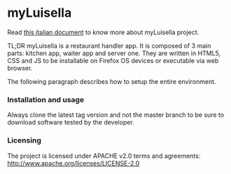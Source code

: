 # myLuisella

Read [this italian document](https://goo.gl/ANQWbo) to know more about myLuisella project.

TL;DR myLuisella is a restaurant handler app. It is composed of 3 main parts: kitchen app, waiter app and server one. They are written in HTML5, CSS and JS to be installable on Firefox OS devices or executable via web browser.

The following paragraph describes how to setup the entire environment.

### Installation and usage
Always clone the latest tag version and not the master branch to be sure to download software tested by the developer.
      
### Licensing
The project is licensed under APACHE v2.0 terms and agreements:
http://www.apache.org/licenses/LICENSE-2.0
